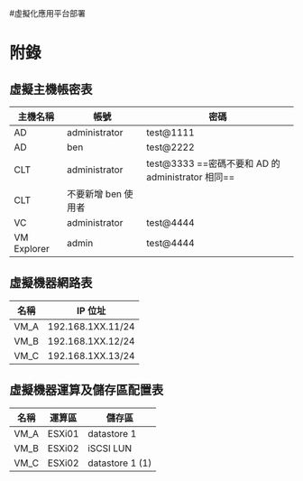 #虛擬化應用平台部署

# 附錄
## 虛擬主機帳密表
主機名稱 | 帳號 | 密碼
--- | --- | ---
AD | administrator | test@1111
AD | ben | test@2222
CLT | administrator | test@3333 ==密碼不要和 AD 的 administrator 相同==
CLT | 不要新增 ben 使用者
VC | administrator | test@4444
VM Explorer | admin | test@4444

## 虛擬機器網路表
名稱 | IP 位址
--- | ---
VM_A | 192.168.1XX.11/24
VM_B | 192.168.1XX.12/24
VM_C | 192.168.1XX.13/24

## 虛擬機器運算及儲存區配置表
名稱 | 運算區 | 儲存區
--- | --- | ---
VM_A | ESXi01 | datastore 1
VM_B | ESXi02 | iSCSI LUN
VM_C | ESXi02 | datastore 1 (1)
